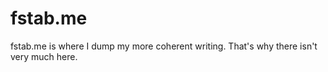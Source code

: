 # fstab.me

fstab.me is where I dump my more coherent writing. That's why there isn't very much here.

